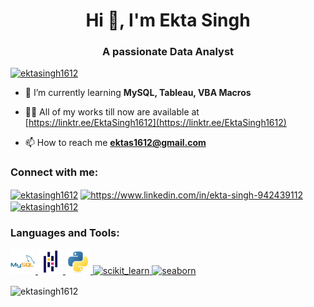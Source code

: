 <!--### Hi there 👋 I am a Data Analyst & here's what I am Working On!


**EktaSingh1612/EktaSingh1612** is a ✨ _special_ ✨ repository because its `README.md` (this file) appears on your GitHub profile.

Here are some ideas to get you started:

- 🔭 I’m currently working on ...
- 🌱 I’m currently learning MySQL, MS Excel, VBA Macros, Python, Numpy, Pandas, Matplotlib, Seaborn, Sk-Learn, Tableau
- 👯 I’m looking to collaborate on ...
- 🤔 I’m looking for help with ...
- 💬 Ask me about ...
- 📫 How to reach me: ...
- 😄 Pronouns: ...
- ⚡ Fun fact: ...
-->
<h1 align="center">Hi 👋, I'm Ekta Singh</h1>
<h3 align="center">A passionate Data Analyst</h3>

<p align="left"> <a href="https://twitter.com/ektasingh1612" target="blank"><img src="https://img.shields.io/twitter/follow/ektasingh1612?logo=twitter&style=for-the-badge" alt="ektasingh1612" /></a> </p>

- 🌱 I’m currently learning **MySQL, Tableau, VBA Macros**

- 👨‍💻 All of my works till now are available at [https://linktr.ee/EktaSingh1612](https://linktr.ee/EktaSingh1612)

- 📫 How to reach me **ektas1612@gmail.com**

<h3 align="left">Connect with me:</h3>
<p align="left">
<a href="https://twitter.com/ektasingh1612" target="blank"><img align="center" src="https://raw.githubusercontent.com/rahuldkjain/github-profile-readme-generator/master/src/images/icons/Social/twitter.svg" alt="ektasingh1612" height="30" width="40" /></a>
<a href="https://linkedin.com/in/https://www.linkedin.com/in/ekta-singh-942439112" target="blank"><img align="center" src="https://raw.githubusercontent.com/rahuldkjain/github-profile-readme-generator/master/src/images/icons/Social/linked-in-alt.svg" alt="https://www.linkedin.com/in/ekta-singh-942439112" height="30" width="40" /></a>
<a href="https://kaggle.com/ektasingh1612" target="blank"><img align="center" src="https://raw.githubusercontent.com/rahuldkjain/github-profile-readme-generator/master/src/images/icons/Social/kaggle.svg" alt="ektasingh1612" height="30" width="40" /></a>
</p>

<h3 align="left">Languages and Tools:</h3>
<p align="left"> <a href="https://www.mysql.com/" target="_blank" rel="noreferrer"> <img src="https://raw.githubusercontent.com/devicons/devicon/master/icons/mysql/mysql-original-wordmark.svg" alt="mysql" width="40" height="40"/> </a> <a href="https://pandas.pydata.org/" target="_blank" rel="noreferrer"> <img src="https://raw.githubusercontent.com/devicons/devicon/2ae2a900d2f041da66e950e4d48052658d850630/icons/pandas/pandas-original.svg" alt="pandas" width="40" height="40"/> </a> <a href="https://www.python.org" target="_blank" rel="noreferrer"> <img src="https://raw.githubusercontent.com/devicons/devicon/master/icons/python/python-original.svg" alt="python" width="40" height="40"/> </a> <a href="https://scikit-learn.org/" target="_blank" rel="noreferrer"> <img src="https://upload.wikimedia.org/wikipedia/commons/0/05/Scikit_learn_logo_small.svg" alt="scikit_learn" width="40" height="40"/> </a> <a href="https://seaborn.pydata.org/" target="_blank" rel="noreferrer"> <img src="https://seaborn.pydata.org/_images/logo-mark-lightbg.svg" alt="seaborn" width="40" height="40"/> </a> </p>

<p><img align="center" src="https://github-readme-stats.vercel.app/api/top-langs?username=ektasingh1612&show_icons=true&locale=en&layout=compact" alt="ektasingh1612" /></p>
